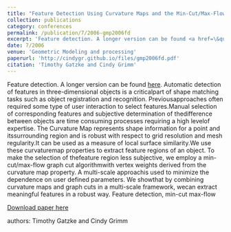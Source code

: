 ```yaml
---
title: "Feature Detection Using Curvature Maps and the Min-Cut/Max-Flow Algorithm"
collection: publications
category: conferences
permalink: /publication/7/2006-gmp2006fd
excerpt: 'Feature detection. A longer version can be found <a href=\&quot;http://www.cse.seas.wustl.edu/techreportfiles/getreport.asp?510\&quot;>here</a>. Automatic detection of features in three-dimensional objects is a criticalpart of shape matching tasks such as object registration and recognition. Previousapproaches often required some type of user interaction to select features.Manual selection of corresponding features and subjective determination of thedifference between objects are time consuming processes requiring a high levelof expertise. The Curvature Map represents shape information for a point and itssurrounding region and is robust with respect to grid resolution and mesh regularity.It can be used as a measure of local surface similarity.We use these curvaturemap properties to extract feature regions of an object. To make the selection of thefeature region less subjective,  we employ a min-cut/max-flow graph cut algorithmwith vertex weights derived from the curvature map property. A multi-scale approachis used to minimize the dependence on user defined parameters. We showthat by combining curvature maps and graph cuts in a multi-scale framework,  wecan extract meaningful features in a robust way. Feature detection,  min-cut max-flow, '
date: 7/2006
venue: 'Geometric Modeling and processing'
paperurl: 'http://cindygr.github.io/files/gmp2006fd.pdf'
citation: 'Timothy Gatzke and Cindy Grimm'
---
```

Feature detection. A longer version can be found <a href=\&quot;http://www.cse.seas.wustl.edu/techreportfiles/getreport.asp?510\&quot;>here</a>. Automatic detection of features in three-dimensional objects is a criticalpart of shape matching tasks such as object registration and recognition. Previousapproaches often required some type of user interaction to select features.Manual selection of corresponding features and subjective determination of thedifference between objects are time consuming processes requiring a high levelof expertise. The Curvature Map represents shape information for a point and itssurrounding region and is robust with respect to grid resolution and mesh regularity.It can be used as a measure of local surface similarity.We use these curvaturemap properties to extract feature regions of an object. To make the selection of thefeature region less subjective,  we employ a min-cut/max-flow graph cut algorithmwith vertex weights derived from the curvature map property. A multi-scale approachis used to minimize the dependence on user defined parameters. We showthat by combining curvature maps and graph cuts in a multi-scale framework,  wecan extract meaningful features in a robust way. Feature detection,  min-cut max-flow

[Download paper here](http://cindygr.github.io/files/gmp2006fd.pdf)

authors: Timothy Gatzke and Cindy Grimm